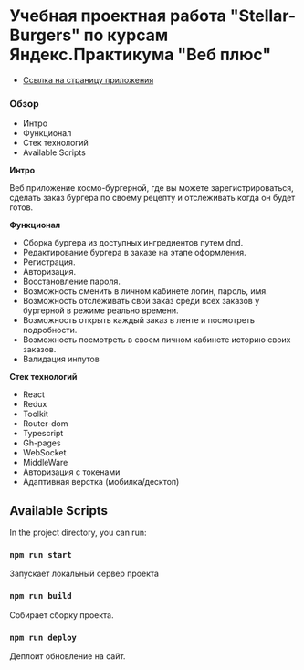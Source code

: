 # Учебная проектная работа "Stellar-Burgers" по курсам Яндекс.Практикума "Веб плюс"

* [Ссылка на страницу приложения](https://danila4191.github.io/Stellar-Burgers/)

### Обзор
* Интро
* Функционал
* Стек технологий
* Available Scripts

**Интро**

Веб приложение космо-бургерной, где вы можете зарегистрироваться, сделать заказ бургера по своему рецепту и отслеживать когда он будет готов.

**Функционал**
* Сборка бургера из доступных ингредиентов путем dnd.
* Редактирование бургера в заказе на этапе оформления.
* Регистрация.
* Авторизация.
* Восстановление пароля.
* Возможность сменить в личном кабинете логин, пароль, имя.
* Возможность отслеживать свой заказ среди всех заказов у бургерной в режиме реально времени.
* Возможность открыть каждый заказ в ленте и посмотреть подробности.
* Возможность посмотреть в своем личном кабинете историю своих заказов.
* Валидация инпутов


**Стек технологий**
* React
* Redux
* Toolkit
* Router-dom
* Typescript
* Gh-pages
* WebSocket
* MiddleWare
* Авторизация с токенами
* Адаптивная верстка (мобилка/десктоп)




## Available Scripts

In the project directory, you can run:

### `npm run start`

Запускает локальный сервер проекта

### `npm run build`

Собирает сборку проекта.

### `npm run deploy`

Деплоит обновление на сайт.


